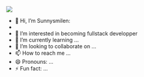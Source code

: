 <img src="https://media.giphy.com/media/v1.Y2lkPTc5MGI3NjExc2dpZ293bnIxOTJvbnB2bGhldTl1c3VoZDI5YWNxb2NrZ2gyMXFzcCZlcD12MV9naWZzX3NlYXJjaCZjdD1n/26xBukhJ0i8KXADYc/giphy.gif">

- 👋 Hi, I’m Sunnysmilen:
- 
- 👀 I’m interested in becoming fullstack developper
- 🌱 I’m currently learning ...
- 💞️ I’m looking to collaborate on ...
- 📫 How to reach me ...
- 😄 Pronouns: ...
- ⚡ Fun fact: ...

<!---
Sunnysmilen/Sunnysmilen is a ✨ special ✨ repository because its `README.md` (this file) appears on your GitHub profile.
You can click the Preview link to take a look at your changes.
--->
